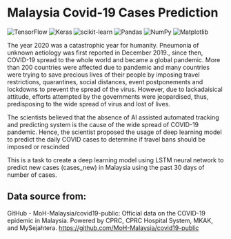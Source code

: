 # Malaysia Covid-19 Cases Prediction
![TensorFlow](https://img.shields.io/badge/TensorFlow-%23FF6F00.svg?style=for-the-badge&logo=TensorFlow&logoColor=white) ![Keras](https://img.shields.io/badge/Keras-%23D00000.svg?style=for-the-badge&logo=Keras&logoColor=white) ![scikit-learn](https://img.shields.io/badge/scikit--learn-%23F7931E.svg?style=for-the-badge&logo=scikit-learn&logoColor=white) ![Pandas](https://img.shields.io/badge/pandas-%23150458.svg?style=for-the-badge&logo=pandas&logoColor=white) ![NumPy](https://img.shields.io/badge/numpy-%23013243.svg?style=for-the-badge&logo=numpy&logoColor=white) ![Matplotlib](https://img.shields.io/badge/Matplotlib-%23ffffff.svg?style=for-the-badge&logo=Matplotlib&logoColor=black)

The year 2020 was a catastrophic year for humanity. Pneumonia of unknown aetiology was first reported in December 2019., since then, COVID-19 spread to the whole world and became a global pandemic. More than 200 countries were affected due to pandemic and many countries were trying to save precious lives of their people by imposing travel restrictions, quarantines, social distances, event postponements and lockdowns to prevent the spread of the virus. However, due to lackadaisical attitude, efforts attempted by the governments were jeopardised, thus, predisposing to the wide spread of virus and lost of lives. 

The scientists believed that the absence of AI assisted automated tracking and predicting system is the cause of the wide spread of COVID-19 pandemic. Hence, the scientist proposed the usage of deep learning model to predict the daily COVID cases to determine if travel bans should be imposed or rescinded 

This is a task to create a deep learning model using LSTM neural network to predict new cases (cases_new) in Malaysia using the past 30 days of number of cases.

## Data source from:
GitHub - MoH-Malaysia/covid19-public: Official data on the COVID-19  epidemic in Malaysia. Powered by CPRC, CPRC Hospital System,  MKAK, and MySejahtera.
https://github.com/MoH-Malaysia/covid19-public
